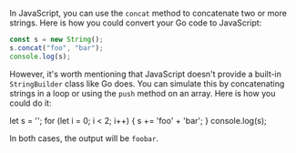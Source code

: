 In JavaScript, you can use the `concat` method to concatenate two or more strings. Here is how you could convert your Go code to JavaScript:

```javascript
const s = new String();
s.concat("foo", "bar");
console.log(s);
```

However, it's worth mentioning that JavaScript doesn't provide a built-in `StringBuilder` class like Go does. You can simulate this by concatenating strings in a loop or using the `push` method on an array. Here is how you could do it:


let s = '';
for (let i = 0; i < 2; i++) {
  s += 'foo' + 'bar';
}
console.log(s);

In both cases, the output will be `foobar`.
